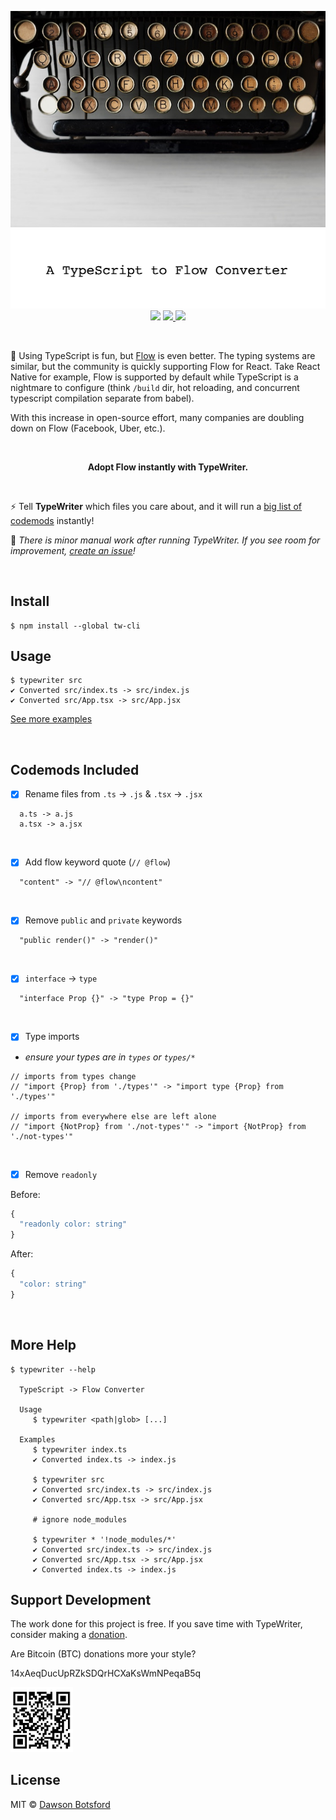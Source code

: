 <p align="center">
  <img src="./media/typewriter.jpg" title="typewriter"/>

  <br/>
  <img src="./media/tagline.png" title="typewriter" width="600px"/>

  <br/>
  <!-- badges -->
  <img src="https://img.shields.io/badge/Node-%3E%3Dv4-ff69b4.svg">
  <a href="https://travis-ci.org/dawsbot/typewriter">
    <img src="https://travis-ci.org/dawsbot/typewriter.svg?branch=master">
  </a>
  <a href="https://www.npmjs.com/package/tw-cli">
    <img src="https://img.shields.io/npm/v/tw-cli.svg">
  </a>
</p>

<br/>

🎉 Using TypeScript is fun, but [Flow](https://flow.org/) is even better. The typing systems are similar, but the community is quickly supporting Flow for React. Take React Native for example, Flow is supported by default while TypeScript is a nightmare to configure (think `/build` dir, hot reloading, and concurrent typescript compilation separate from babel).

With this increase in open-source effort, many companies are doubling down on Flow (Facebook, Uber, etc.).

<br/>
<p align="center">
  <b>
  Adopt Flow instantly with TypeWriter.
  </b>
</p>
<br/>

⚡️ Tell **TypeWriter** which files you care about, and it will run a [big list of codemods](#default-codemods) instantly!

🔧 *There is minor manual work after running TypeWriter. If you see room for improvement, [create an issue](https://github.com/dawsbot/typewriter/issues/new)!*

<br/>

## Install

```
$ npm install --global tw-cli
```

## Usage

```
$ typewriter src
✔ Converted src/index.ts -> src/index.js
✔ Converted src/App.tsx -> src/App.jsx
```

[See more examples](#more-help)

<br/>

## Codemods Included

- [x] Rename files from `.ts` -> `.js` & `.tsx` -> `.jsx`
```
  a.ts -> a.js
  a.tsx -> a.jsx
```

<br/>

- [x] Add flow keyword quote (`// @flow`)
```
  "content" -> "// @flow\ncontent"
```

<br/>

- [x] Remove `public` and `private` keywords
```
  "public render()" -> "render()"
```

<br/>

- [x] `interface` -> `type`
```
  "interface Prop {}" -> "type Prop = {}"
```

<br/>

- [x] Type imports

* *ensure your types are in `types` or `types/*`*

```
// imports from types change
// "import {Prop} from './types'" -> "import type {Prop} from './types'"

// imports from everywhere else are left alone
// "import {NotProp} from './not-types'" -> "import {NotProp} from './not-types'"
```

<br/>

- [x] Remove `readonly`

Before:
```js
{
  "readonly color: string"
}
```

After:
```js
{
  "color: string"
}
```

<br/>

## More Help

```
$ typewriter --help

  TypeScript -> Flow Converter

  Usage
     $ typewriter <path|glob> [...]

  Examples
     $ typewriter index.ts
     ✔ Converted index.ts -> index.js

     $ typewriter src
     ✔ Converted src/index.ts -> src/index.js
     ✔ Converted src/App.tsx -> src/App.jsx

     # ignore node_modules

     $ typewriter * '!node_modules/*'
     ✔ Converted src/index.ts -> src/index.js
     ✔ Converted src/App.tsx -> src/App.jsx
     ✔ Converted index.ts -> index.js
```

## Support Development

The work done for this project is free. If you save time with TypeWriter, consider making a [donation](https://liberapay.com/DawsBot).

Are Bitcoin (BTC) donations more your style?

14xAeqDucUpRZkSDQrHCXaKsWmNPeqaB5q

<img src="./media/bitcoin-wallet.png" title="typewriter" width="100px"/>

## License

MIT © [Dawson Botsford](https://dawsbot.com)
